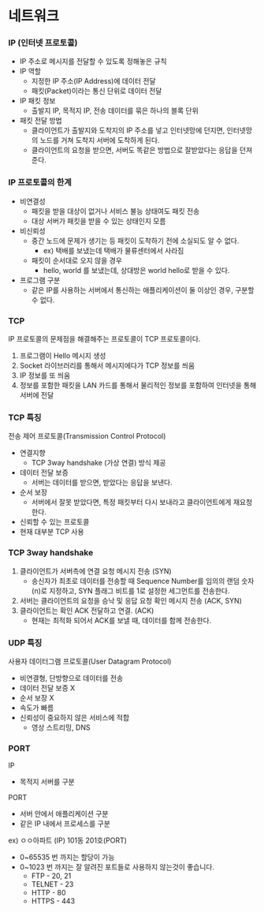 # 네트워크

### **IP (인터넷 프로토콜)**

- IP 주소로 메시지를 전달할 수 있도록 정해놓은 규칙
- IP 역할
    - 지정한 IP 주소(IP Address)에 데이터 전달
    - 패킷(Packet)이라는 통신 단위로 데이터 전달
- IP 패킷 정보
    - 출발지 IP, 목적지 IP, 전송 데이터를 묶은 하나의 블록 단위
- 패킷 전달 방법
    - 클라이언트가 출발지와 도착지의 IP 주소를 넣고 인터넷망에 던지면, 인터넷망의 노드를 거쳐 도착지 서버에 도착하게 된다.
    - 클라이언트의 요청을 받으면, 서버도 똑같은 방법으로 잘받았다는 응답을 던져준다.

### IP 프로토콜의 한계

- 비연결성
    - 패킷을 받을 대상이 없거나 서비스 불능 상태여도 패킷 전송
    - 대상 서버가 패킷을 받을 수 있는 상태인지 모름
- 비신뢰성
    - 중간 노드에 문제가 생기는 등 패킷이 도착하기 전에 소실되도 알 수 없다.
        - ex) 택배를 보냈는데 택배가 물류센터에서 사라짐
    - 패킷이 순서대로 오지 않을 경우
        - hello, world 를 보냈는데, 상대방은 world hello로 받을 수 있다.
- 프로그램 구분
    - 같은 IP를 사용하는 서버에서 통신하는 애플리케이션이 둘 이상인 경우, 구분할 수 없다.
    

### TCP

IP 프로토콜의 문제점을 해결해주는 프로토콜이 TCP 프로토콜이다.

1. 프로그램이 Hello 메시지 생성
2. Socket 라이브러리를 통해서 메시지에다가 TCP 정보를 씌움
3. IP 정보를 또 씌움
4. 정보를 포함한 패킷을 LAN 카드를 통해서 물리적인 정보를 포함하여 인터넷을 통해 서버에 전달


### TCP 특징

전송 제어 프로토콜(Transmission Control Protocol) 

- 연결지향
    - TCP 3way handshake (가상 연결) 방식 제공
- 데이터 전달 보증
    - 서버는 데이터를 받으면, 받았다는 응답을 보낸다.
- 순서 보장
    - 서버에서 잘못 받았다면, 특정 패킷부터 다시 보내라고 클라이언트에게 재요청 한다.
- 신뢰할 수 있는 프로토콜
- 현재 대부분 TCP 사용

### TCP 3way handshake

1. 클라이언트가 서버측에 연결 요청 메시지 전송 (SYN)
    - 송신자가 최초로 데이터를 전송할 때 Sequence Number를 임의의 랜덤 숫자(n)로 지정하고, SYN 플래그 비트를 1로 설정한 세그먼트를 전송한다.
2. 서버는 클라이언트의 요청을 승낙 및 응답 요청 확인 메시지 전송 (ACK, SYN)
3. 클라이언트는 확인 ACK 전달하고 연결. (ACK)
    - 현재는 최적화 되어서 ACK를 보낼 때, 데이터를 함께 전송한다.
    

### UDP 특징

사용자 데이터그램 프로토콜(User Datagram Protocol)

- 비연결형, 단방향으로 데이터를 전송
- 데이터 전달 보증 X
- 순서 보장 X
- 속도가 빠름
- 신뢰성이 중요하지 않은 서비스에 적합
    - 영상 스트리밍, DNS

### PORT

IP

- 목적지 서버를 구분

PORT

- 서버 안에서 애플리케이션 구분
- 같은 IP 내에서 프로세스를 구분

ex)  ㅇㅇ아파트 (IP) 101동 201호(PORT)

- 0~65535 번 까지는 할당이 가능
- 0~1023 번 까지는 잘 알려진 포트들로 사용하지 않는것이 좋습니다.
    - FTP - 20, 21
    - TELNET - 23
    - HTTP - 80
    - HTTPS - 443